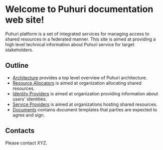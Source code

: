 # Welcome to Puhuri documentation web site!

Puhuri platform is a set of integrated services for managing access to shared resources in a federated manner.
This site is aimed at providing a high level technical information about Puhuri service for target stakeholders.

## Outline

- [Architecture](architecture.md) provides a top level overview of Puhuri architecture.
- [Resource Allocators](resource-allocators.md) is aimed at organization allocating shared resources. 
- [Identity Providers](identity-providers.md) is aimed at organization providing information about users' identities.
- [Service Providers](service-providers.md) is aimed at organizations hosting shared resources.
- [Documents](documents.md) contains document templates that parties are expected to agree and sign.

## Contacts

Please contact XYZ.